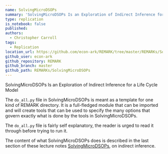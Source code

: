 ```yaml
---
name: SolvingMicroDSOPs
summary: 'SolvingMicroDSOPs Is an Exploration of Indirect Inference for a Life Cycle Model'
type: replication
is_notebook: false
published:
authors:
  - Christopher Carroll
tags:
  - Replication
location_url: https://github.com/econ-ark/REMARK/tree/master/REMARKs/SolvingMicroDSOPs
github_user: econ-ark
github_repository: REMARK
github_branch: master
github_path: REMARKs/SolvingMicroDSOPs
---
```


SolvingMicroDSOPs Is an Exploration of Indirect Inference for a Life Cycle Model

The `do_all.py` file in SolvingMicroDSOPs is meant as a template for one kind of REMARK directory. It is a full-fledged module that can be imported and will create tools that can be used to specify the many options that govern exactly what is done by the tools in SolvingMicroDSOPs.

The `do_all.py` file is fairly self explanatory, the reader is urged to read it through before trying to run it.

The content of what SolvingMicroDSOPs does is described in the last section of these lecture notes [SolvingMicroDSOPs](http://econ.jhu.edu/people/ccarroll/SolvingMicroDSOPs), on indirect inference.
